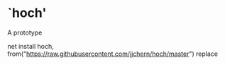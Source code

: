 
# `hoch'

A prototype

net install hoch, from("https://raw.githubusercontent.com/jjchern/hoch/master") replace
